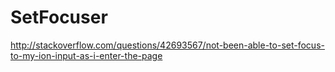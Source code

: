 # SetFocuser
http://stackoverflow.com/questions/42693567/not-been-able-to-set-focus-to-my-ion-input-as-i-enter-the-page
